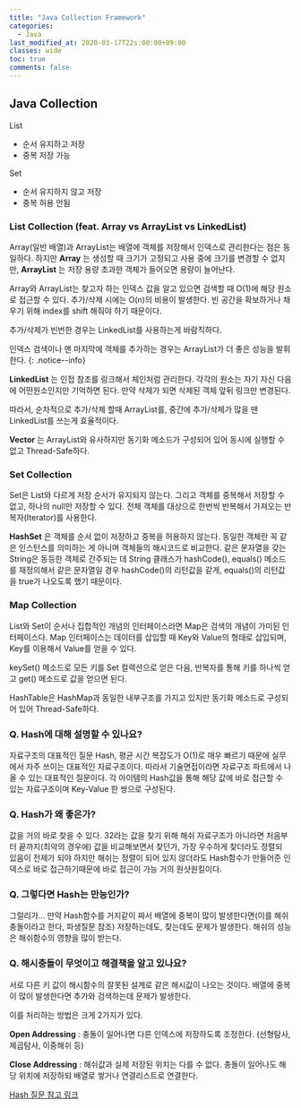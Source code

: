 ```yaml
---
title: "Java Collection Framework"
categories:
  - Java
last_modified_at: 2020-03-17T22s:00:00+09:00
classes: wide
toc: true
comments: false
---
```

## Java Collection

List
- 순서 유지하고 저장
- 중복 저장 가능

Set
- 순서 유지하지 않고 저장
- 중복 허용 안됨

### List Collection (feat. Array vs ArrayList vs LinkedList)
Array(일반 배열)과 ArrayList는 배열에 객체를 저장해서 인덱스로 관리한다는 점은 동일하다.
하지만 **Array** 는 생성할 때 크기가 고정되고 사용 중에 크기를 변경할 수 없지만,
**ArrayList** 는 저장 용량 초과한 객체가 들어오면 용량이 늘어난다.

Array와 ArrayList는 찾고자 하는 인덱스 값을 알고 있으면 검색할 때 O(1)에 해당 원소로 접근할 수 있다.
추가/삭제 시에는 O(n)의 비용이 발생한다. 빈 공간을 확보하거나 채우기 위해 index를 shift 해줘야 하기 때문이다.

추가/삭제가 빈번한 경우는 LinkedList를 사용하는게 바람직하다.


인덱스 검색이나 맨 마지막에 객체를 추가하는 경우는 ArrayList가 더 좋은 성능을 발휘한다.
{: .notice--info}

**LinkedList** 는 인접 참조를 링크해서 체인처럼 관리한다. 각각의 원소는 자기 자신 다음에 어떤원소인지만 기억하면 된다.
만약 삭제가 되면 삭제된 객체 앞뒤 링크만 변경된다.   

따라서, 순차적으로 추가/삭제 할때 ArrayList를, 중간에 추가/삭제가 많을 땐 LinkedList를 쓰는게 효율적이다.

**Vector** 는 ArrayList와 유사하지만 동기화 메소드가 구성되어 있어 동시에 실행할 수 없고 Thread-Safe하다.

### Set Collection
Set은 List와 다르게 저장 순서가 유지되지 않는다. 그리고 객체를 중복해서 저장할 수 없고, 하나의 null만 저장할 수 있다.
전체 객체를 대상으로 한번씩 반복해서 가져오는 반복자(Iterator)를 사용한다.

**HashSet** 은 객체를 순서 없이 저장하고 중복을 허용하지 않는다.
동일한 객체란 꼭 같은 인스턴스를 의미하는 게 아니며 객체들의 해시코드로 비교한다.
같은 문자열을 갖는 String은 동등한 객체로 간주되는 데 String 클래스가 hashCode(), equals() 메소드를 재정의해서
같은 문자열일 경우 hashCode()의 리턴값을 같게, equals()의 리턴값을 true가 나오도록 했기 때문이다.

### Map Collection
List와 Set이 순서나 집합적인 개념의 인터페이스라면 Map은 검색의 개념이 가미된 인터페이스다.
Map 인터페이스는 데이터를 삽입할 때 Key와 Value의 형태로 삽입되며, Key를 이용해서 Value를 얻을 수 있다.

keySet() 메소드로 모든 키를 Set 컬렉션으로 얻은 다음, 반복자를 통해 키를 하나씩 얻고 get() 메소드로 값을 얻으면 된다.

HashTable은 HashMap과 동일한 내부구조를 가지고 있지만 동기화 메소드로 구성되어 있어 Thread-Safe하다.

### Q. Hash에 대해 설명할 수 있나요?
자료구조의 대표적인 질문 Hash, 평균 시간 복잡도가 O(1)로 매우 빠르기 때문에 실무에서 자주 쓰이는 대표적인 자료구조이다.
따라서 기술면접이라면 자료구조 파트에서 나올 수 있는 대표적인 질문이다.
각 아이템의 Hash값을 통해 해당 값에 바로 접근할 수 있는 자료구조이며 Key-Value 한 쌍으로 구성된다.

### Q. Hash가 왜 좋은가?
값을 거의 바로 찾을 수 있다. 32라는 값을 찾기 위해 해쉬 자료구조가 아니라면
처음부터 끝까지(최악의 경우에) 값을 비교해보면서 찾던가, 가장 우수하게 찾더라도 정렬되 있음이 전제가 되야 하지만
해쉬는 정렬이 되어 있지 않더라도 Hash함수가 만들어준 인덱스로 바로 접근하기때문에 바로 접근이 가능 거의 원샷원킬이다.

### Q. 그렇다면 Hash는 만능인가?
그럴리가... 만약 Hash함수를 거지같이 짜서 배열에 중복이 많이 발생한다면(이를 해쉬충돌이라고 한다, 파생질문 참조) 저장하는데도, 찾는데도 문제가 발생한다.
해쉬의 성능은 해쉬함수의 영향을 많이 받는다.

### Q. 해시충돌이 무엇이고 해결책을 알고 있나요?
서로 다른 키 값이 해시함수의 잘못된 설계로 같은 해시값이 나오는 것이다. 배열에 중복이 많이 발생한다면 추가와 검색하는데 문제가 발생한다.

이를 처리하는 방법은 크게 2가지가 있다.

**Open Addressing** : 충돌이 일어나면 다른 인덱스에 저장하도록 조정한다.  (선형탐사, 제곱탐사, 이중해쉬 등)

**Close Addressing** : 해쉬값과 실제 저장된 위치는 다를 수 없다. 충돌이 일어나도 해당 위치에 저장하되 배열로 쌓거나 연결리스트로 연결한다.

[Hash 질문 참고 링크](https://stdin2stdout.tistory.com/category/%EB%A9%B4%EC%A0%91%EC%A7%88%EB%AC%B8)
